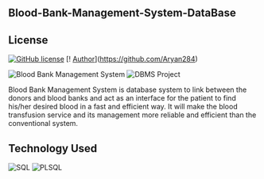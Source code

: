 ## Blood-Bank-Management-System-DataBase

## License
[![GitHub license](https://img.shields.io/github/license/Aryan284/Blood-Bank-Management-System.svg?style=social&logo=github)](https://github.com/Aryan284/Blood-Bank-Management-System/blob/master/LICENSE) [!
[Author](https://img.shields.io/static/v1.svg?label=Author&message=@Aryan284&logo=github&style=social)](https://github.com/Aryan284)


![Blood Bank Management System](https://img.shields.io/badge/Blood--bank--management-system-orange.svg?style=flat-square)
![DBMS Project](https://img.shields.io/badge/DBMS-project-yellowgreen.svg?style=flat-square)

  Blood Bank Management System is database system to link between the donors and
blood banks and act as an interface for the patient to find his/her desired blood in a fast and
efficient way. It will make the blood transfusion service and its management more reliable and
efficient than the conventional system.

## Technology Used
![SQL](https://img.shields.io/badge/database-sql-lightgray.svg?logo=sql&logoColor=white&style=flat-square)
![PLSQL](https://img.shields.io/badge/database-plsql-lightgray.svg?logo=plsql&logoColor=white&style=flat-square)
